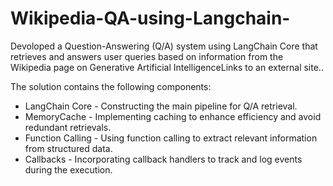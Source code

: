 # Wikipedia-QA-using-Langchain-
Devoloped a Question-Answering (Q/A) system using LangChain Core that retrieves and answers user queries based on information from the Wikipedia page on Generative Artificial IntelligenceLinks to an external site..

The solution contains the following components:

- LangChain Core - Constructing the main pipeline for Q/A retrieval.
- MemoryCache - Implementing caching to enhance efficiency and avoid redundant retrievals.
- Function Calling - Using function calling to extract relevant information from structured data.
- Callbacks - Incorporating callback handlers to track and log events during the execution.
